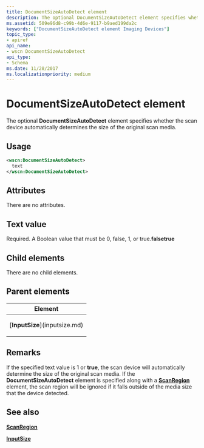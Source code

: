 ```yaml
---
title: DocumentSizeAutoDetect element
description: The optional DocumentSizeAutoDetect element specifies whether the scan device automatically determines the size of the original scan media.
ms.assetid: 509e96d8-c99b-4d6e-9117-b9aed199da2c
keywords: ["DocumentSizeAutoDetect element Imaging Devices"]
topic_type:
- apiref
api_name:
- wscn DocumentSizeAutoDetect
api_type:
- Schema
ms.date: 11/28/2017
ms.localizationpriority: medium
---
```


# DocumentSizeAutoDetect element


The optional **DocumentSizeAutoDetect** element specifies whether the scan device automatically determines the size of the original scan media.

Usage
-----

```xml
<wscn:DocumentSizeAutoDetect>
  text
</wscn:DocumentSizeAutoDetect>
```

Attributes
----------

There are no attributes.

Text value
----------

Required. A Boolean value that must be 0, false, 1, or true.**falsetrue**

## Child elements


There are no child elements.

## Parent elements


<table>
<colgroup>
<col width="100%" />
</colgroup>
<thead>
<tr class="header">
<th>Element</th>
</tr>
</thead>
<tbody>
<tr class="odd">
<td><p>[<strong>InputSize</strong>](inputsize.md)</p></td>
</tr>
</tbody>
</table>

Remarks
-------

If the specified text value is 1 or **true**, the scan device will automatically determine the size of the original scan media. If the **DocumentSizeAutoDetect** element is specified along with a [**ScanRegion**](scanregion.md) element, the scan region will be ignored if it falls outside of the media size that the device detected.

## See also


[**ScanRegion**](scanregion.md)

[**InputSize**](inputsize.md)

 

 






